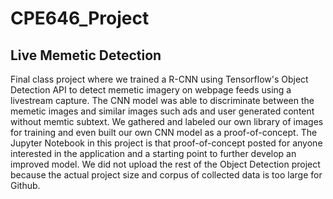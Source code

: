 # CPE646_Project
## Live Memetic Detection
Final class project where we trained a R-CNN using Tensorflow's Object Detection API to detect memetic imagery on webpage feeds using a livestream capture. The CNN model was able to discriminate between the memetic images and similar images such ads and user generated content without memtic subtext. We gathered and labeled our own library of images for training and even built our own CNN model as a proof-of-concept. The Jupyter Notebook in this project is that proof-of-concept posted for anyone interested in the application and a starting point to further develop an improved model. We did not upload the rest of the Object Detection project because the actual project size and corpus of collected data is too large for Github.